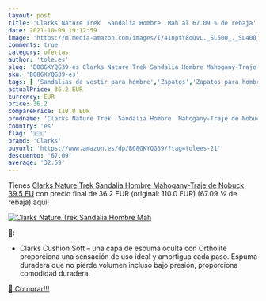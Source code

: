 ```yaml
---
layout: post
title: 'Clarks Nature Trek  Sandalia Hombre  Mah al 67.09 % de rebaja'
date: 2021-10-09 19:12:59
image: 'https://m.media-amazon.com/images/I/41nptY8qQvL._SL500_._SL400_.jpg'
comments: true
category: ofertas
author: 'tole.es'
slug: 'B08GKYQG39-es Clarks Nature Trek Sandalia Hombre Mahogany-Traje de...'
sku: 'B08GKYQG39-es'
tags: [ 'Sandalias de vestir para hombre','Zapatos','Zapatos para hombre','Zapatos y complementos','clarks','sandalia', ]
actualPrice: 36.2 EUR
currency: EUR
price: 36.2
comparePrice: 110.0 EUR
prodname: 'Clarks Nature Trek  Sandalia Hombre  Mahogany-Traje de Nobuck  39.5 EU'
country: 'es'
flag: '🇪🇸'
brand: 'Clarks'
buyurl: 'https://www.amazon.es/dp/B08GKYQG39/?tag=tolees-21'
descuento: '67.09'
average: '32.59'
---
```


Tienes [Clarks Nature Trek  Sandalia Hombre  Mahogany-Traje de Nobuck  39.5 EU](https://www.amazon.es/dp/B08GKYQG39/?tag=tolees-21) con precio final de  36.2 EUR (original: 110.0 EUR) (67.09 %  de rebaja) aqui!

[![Clarks Nature Trek  Sandalia Hombre  Mah](https://m.media-amazon.com/images/I/41nptY8qQvL._SL500_._SL400_.jpg)](https://www.amazon.es/dp/B08GKYQG39/?tag=tolees-21)

🔎:

- Clarks Cushion Soft – una capa de espuma oculta con Ortholite proporciona una sensación de uso ideal y amortigua cada paso. Espuma duradera que no pierde volumen incluso bajo presión, proporciona comodidad duradera.

[🛒 Comprar!!!](https://www.amazon.es/dp/B08GKYQG39/?tag=tolees-21)
